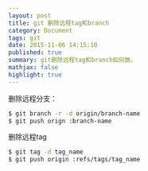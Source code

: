 ```yaml
---
layout: post
title: git 删除远程tag和branch
category: Document
tags: git
date: 2015-11-06 14:15:10
published: true
summary: git删除远程tag和branch如何做。
mathjax: false
highlight: true
---
```


删除远程分支：

```bash
$ git branch -r -d origin/branch-name
$ git push orign :branch-name
```

删除远程tag

```bash
$ git tag -d tag_name
$ git push origin :refs/tags/tag_name
```

